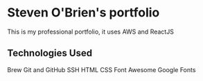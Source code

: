 # Steven O'Brien's portfolio
This is my professional portfolio, it uses AWS and ReactJS

## Technologies Used

Brew
Git and GitHub
SSH
HTML
CSS
Font Awesome
Google Fonts
